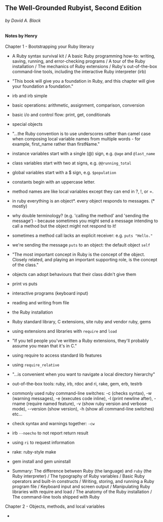 ## The Well-Grounded Rubyist, Second Edition
###### by David A. Black

#### Notes by Henry

Chapter 1 - Bootstrapping your Ruby literacy

* A Ruby syntax survival kit / A basic Ruby programming how-to: writing, saving, running, and error-checking programs / A tour of the Ruby installation / The mechanics of Ruby extensions / Ruby's out-of-the-box command-line tools, including the interactive Ruby interpreter (irb)

* "This book will give you a foundation in Ruby, and this chapter will give your foundation a foundation."

* irb and irb simple

* basic operations: arithmetic, assignment, comparison, conversion

* basic i/o and control flow: print, get, conditionals

* special objects

* "...the Ruby convention is to use underscores rather than camel case when composing local variable names from multiple words - for example, first_name rather than firstName."

* instance variables start with a single (@) sign, e.g. `@age` and `@last_name`

* class variables start with two at signs, e.g. `@@running_total`

* global variables start with a $ sign, e.g. `$population`

* constants begin with an uppercase letter.

* method names are like local variables except they can end in ?, !, or =.

* in ruby everything is an object*. every object responds to messages. (* mostly)

* why double terminology? (e.g. 'calling the method' and 'sending the message') - because sometimes you might send a message intending to call a method but the object might not respond to it!

* sometimes a method call lacks an explicit receiver: e.g. `puts "Hello."`

* we're sending the message `puts` to an object: the default object `self`

* "The most important concept in Ruby is the concept of the object. Closely related, and playing an important supporting role, is the concept of the class."

* objects can adopt behaviours that their class didn't give them

* print vs puts

* interactive programs (keyboard input)

* reading and writing from file

* the Ruby installation

* Ruby standard library, C extensions, site ruby and vendor ruby, gems

* using extensions and libraries with `require` and `load`

* "If you tell people you've written a Ruby extensions, they'll probably assume you mean that it's in C."

* using require to access standard lib features

* using `require_relative`

* "...is convenient when you want to navigate a local directory hierarchy"

* out-of-the-box tools: ruby, irb, rdoc and ri, rake, gem, erb, testrb

* commonly used ruby command-line switches: -c (checks syntax), -w (warning messages), -e (executes code inline), -l (print newline after), -rname (require named feature), -v (show ruby version and verbose mode), --version (show version), -h (show all command-line switches) etc...

* check syntax and warnings together: `-cw`

* irb `--noecho` to not report return result

* using `ri` to request information

* rake: ruby-style make

* gem install and gem uninstall

* Summary: The difference between Ruby (the language) and `ruby` (the Ruby interpreter) / The typography of Ruby variables / Basic Ruby operators and built-in constructs / Writing, storing, and running a Ruby program file / Keyboard input and screen output / Manipulating Ruby libraries with require and load / The anatomy of the Ruby installation / The command-line tools shipped with Ruby

Chapter 2 - Objects, methods, and local variables

* 
